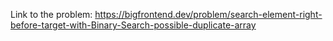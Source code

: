 Link to the problem: https://bigfrontend.dev/problem/search-element-right-before-target-with-Binary-Search-possible-duplicate-array
 
